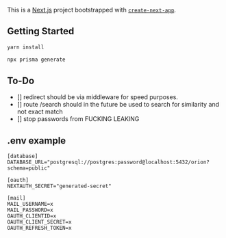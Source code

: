 This is a [Next.js](https://nextjs.org/) project bootstrapped with [`create-next-app`](https://github.com/vercel/next.js/tree/canary/packages/create-next-app).

## Getting Started

```bash
yarn install

npx prisma generate
```

## To-Do

-   [] redirect should be via middleware for speed purposes.
-   [] route /search should in the future be used to search for similarity and not exact match
-   [] stop passwords from FUCKING LEAKING

## .env example

```
[database]
DATABASE_URL="postgresql://postgres:password@localhost:5432/orion?schema=public"

[oauth]
NEXTAUTH_SECRET="generated-secret"

[mail]
MAIL_USERNAME=x
MAIL_PASSWORD=x
OAUTH_CLIENTID=x
OAUTH_CLIENT_SECRET=x
OAUTH_REFRESH_TOKEN=x
```
